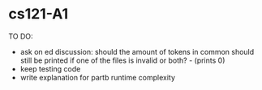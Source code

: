 # cs121-A1
TO DO:
- ask on ed discussion: should the amount of tokens in common should still be printed if one of the files is invalid or both? - (prints 0)
- keep testing code
- write explanation for partb runtime complexity